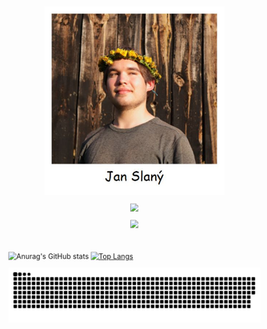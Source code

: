[//]: <> (Polaroid image with my name)
<p align="center">
  <img width="360" src="polaroid.jpg">
</p>

[//]: <> (My social media)
<p align="center"><a href="https://www.instagram.com/slany3.jan/" target="_blank"><img src="https://img.shields.io/badge/Instagram-E4405F?style=for-the-badge&logo=instagram&logoColor=white"></a></p> <p align="center"><a href="https://twitter.com/slany3jan" target="_blank"><img src="https://img.shields.io/badge/Twitter-1DA1F2?style=for-the-badge&logo=twitter&logoColor=white"></a></p>

<br>

[//]: <> (GitHub stats and most used languages)
![Anurag's GitHub stats](https://github-readme-stats.vercel.app/api?username=slanja&show_icons=true&theme=dark) [![Top Langs](https://github-readme-stats.vercel.app/api/top-langs/?username=slanja&layout=donut&theme=dark)](https://github.com/slanja?tab=repositories)

[//]: <> (Snake)
<picture>
  <source media="(prefers-color-scheme: dark)" srcset="snake-dark.svg" />
  <source media="(prefers-color-scheme: light)" srcset="snake-light.svg" />
  <img alt="github-snake" src="snake-dark.svg" />
</picture>

